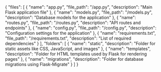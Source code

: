 {
  "files": [
    {
      "name": "app.py",
      "file_path": "/app.py",
      "description": "Main Flask application file"
    },
    {
      "name": "models.py",
      "file_path": "/models.py",
      "description": "Database models for the application"
    },
    {
      "name": "routes.py",
      "file_path": "/routes.py",
      "description": "API routes and endpoints"
    },
    {
      "name": "config.py",
      "file_path": "/config.py",
      "description": "Configuration settings for the application"
    },
    {
      "name": "requirements.txt",
      "file_path": "/requirements.txt",
      "description": "List of required dependencies"
    }
  ],
  "folders": [
    {
      "name": "static",
      "description": "Folder for static assets like CSS, JavaScript, and images"
    },
    {
      "name": "templates",
      "description": "Folder for HTML templates used by Flask for rendering pages"
    },
    {
      "name": "migrations",
      "description": "Folder for database migrations using Flask-Migrate"
    }
  ]
}